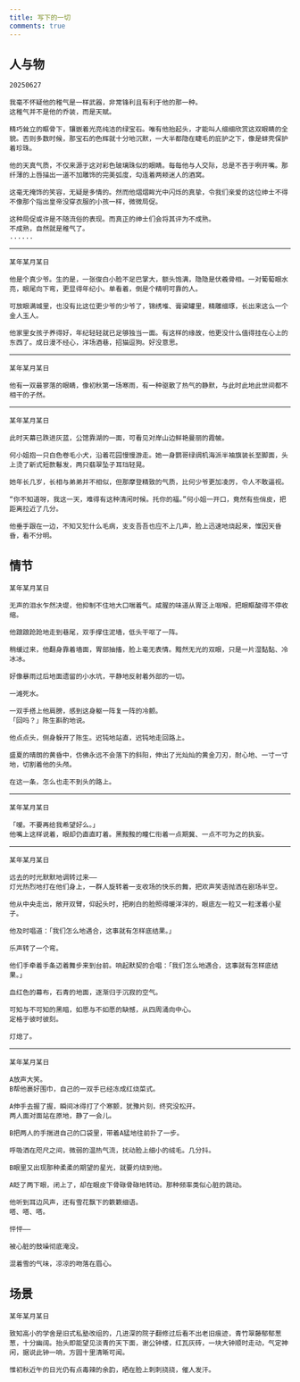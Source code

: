 ```yaml
---
title: 写下的一切
comments: true
---
```


## 人与物

    20250627

    我毫不怀疑他的稚气是一样武器，非常锋利且有利于他的那一种。
    这稚气并不是他的乔装，而是天赋。  

    精巧耸立的眶骨下，镶嵌着光亮纯洁的绿宝石。唯有他抬起头，才能叫人细细欣赏这双眼睛的全貌。否则多数时候，那宝石的色辉就十分地沉默，一大半都隐在睫毛的庇护之下，像是蚌壳保护着珍珠。  

    他的天真气质，不仅来源于这对彩色玻璃珠似的眼睛。每每他与人交际，总是不吝于咧开嘴。那纤薄的上唇描出一道不加雕饰的完美弧度，勾连着两颊迷人的酒窝。  

    这毫无掩饰的笑容，无疑是多情的。然而他熠熠眸光中闪烁的真挚，令我们亲爱的这位绅士不得不像那个指出皇帝没穿衣服的小孩一样，微微局促。

    这种局促或许是不随流俗的表现。而真正的绅士们会将其评为不成熟。  
    不成熟，自然就是稚气了。  
    ......
---
    某年某月某日  

    他是个真少爷。生的是，一张俊白小脸不足巴掌大，额头饱满，隐隐是伏羲骨相。一对葡萄眼水亮，眼尾向下弯，更显得年纪小。单看着，倒是个精明可靠的人。    
    
    可放眼满城里，也没有比这位更少爷的少爷了，锦绣堆、膏粱罐里，精雕细琢，长出来这么一个金人玉人。    

    他家里女孩子养得好，年纪轻轻就已足够独当一面。有这样的缘故，他更没什么值得挂在心上的东西了。成日漫不经心，洋场酒巷，招猫逗狗。好没意思。    
---

    某年某月某日    

    他有一双最寥落的眼睛，像初秋第一场寒雨，有一种驱散了热气的静默，与此时此地此世间都不相干的孑然。     

----
    某年某月某日  

    此时天幕已跌进灰蓝，公馆靠湖的一面，可看见对岸山边鲜艳曼丽的霞帔。  

    何小姐抱一只白色卷毛小犬，沿着花园慢慢游走。她一身鹦哥绿绸机海派半袖旗装长至脚面，头上烫了新式短款鬈发，两只翡翠坠子耳珰轻晃。  

    她年长几岁，长相与弟弟并不相似，但那摩登精致的气质，比何少爷更加凌厉，令人不敢逼视。  

    “你不知道呀，我这一天，难得有这种清闲时候。托你的福。”何小姐一开口，竟然有些俏皮，把距离拉近了几分。  

    他垂手跟在一边，不知又犯什么毛病，支支吾吾也应不上几声，脸上迅速地烧起来，惟因天昏昏，看不分明。  


## 情节

    某年某月某日  

    无声的泪水乍然决堤，他抑制不住地大口喘着气。咸腥的味道从胃泛上咽喉，把眼眶酸得不停收缩。  
	
    他踉踉跄跄地走到巷尾，双手撑住泥墙，低头干呕了一阵。  
        
    稍缓过来，他翻身靠着墙面，胃部抽搐，脸上毫无表情。黯然无光的双眼，只是一片湿黏黏、冷冰冰。  
        
    好像暴雨过后地面遗留的小水坑，平静地反射着外部的一切。  
        
    一滩死水。  
        
    一双手搭上他肩膀，感到这身躯一阵复一阵的冷颤。  
    「回吗？」陈生斟酌地说。  
        
    他点点头，侧身躲开了陈生。迟钝地站直，迟钝地走回路上。  
        
    盛夏的晴朗的黄昏中，仿佛永远不会落下的斜阳，伸出了光灿灿的黄金刀刃，耐心地、一寸一寸地，切割着他的头颅。  
        
    在这一条，怎么也走不到头的路上。  

--- 

    某年某月某日  
    
    「嗳。不要再给我希望好么。」  
    他嘴上这样说着，眼却仍直直盯着。黑黢黢的瞳仁衔着一点期冀、一点不可为之的执妄。 

---

    某年某月某日    

    远去的时光默默地调转过来——  
    灯光热烈地打在他们身上，一群人旋转着一支收场的快乐的舞，把欢声笑语抛洒在剧场半空。  

    他从中央走出，敞开双臂，仰起头时，把刷白的脸照得暖洋洋的，眼底左一粒又一粒漾着小星子。  

    他及时唱道：「我们怎么地遇合，这事就有怎样底结果。」  

    乐声转了一个弯。  

    他们手牵着手条迈着舞步来到台前。响起默契的合唱：「我们怎么地遇合，这事就有怎样底结果。」  

    血红色的幕布，石青的地面，逐渐归于沉寂的空气。  

    可知与不可知的黑暗，如愿与不如愿的缺憾，从四周涌向中心。  
    定格于彼时彼刻。  

    灯熄了。  

---
    某年某月某日  

    A放声大笑。  
    B帮他裹好围巾，自己的一双手已经冻成红烧菜式。  

    A伸手去握了握，瞬间冰得打了个寒颤，犹豫片刻，终究没松开。  
    两人面对面站在原地，静了一会儿。  

    B把两人的手揣进自己的口袋里，带着A猛地往前扑了一步。  

    呼吸洒在咫尺之间，微弱的温热气流，扰动脸上细小的绒毛。几分抖。  

    B眼里又出现那种柔柔的期望的星光，就要灼烧到他。  

    A眨了两下眼，闭上了，却在眼皮下骨碌骨碌地转动。那种频率类似心脏的跳动。  

    他听到耳边风声，还有雪花飘下的簌簌细语。  
    嗒、嗒、嗒。  

    怦怦——  

    被心脏的鼓噪彻底淹没。  

    混着雪的气味，凉凉的吻落在眉心。  


## 场景

    某年某月某日  
    
    致知高小的学舍是旧式私塾改组的，几进深的院子翻修过后看不出老旧痕迹，青竹翠藤郁郁葱葱，十分幽阔。抬头即能望见淡青的天下面，谢公钟楼，红瓦灰砖，一块大钟顺时走动，气定神闲，据说此钟一响，方圆十里清晰可闻。  

    惟初秋近午的日光仍有点毒辣的余韵，晒在脸上刺刺挠挠，催人发汗。  

